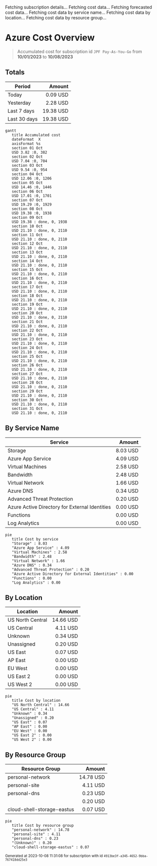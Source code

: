 Fetching subscription details...
Fetching cost data...
Fetching forecasted cost data...
Fetching cost data by service name...
Fetching cost data by location...
Fetching cost data by resource group...
# Azure Cost Overview

> Accumulated cost for subscription id `JPF Pay-As-You-Go` from **10/01/2023** to **10/08/2023**

## Totals

|Period|Amount|
|---|---:|
|Today|0.09 USD|
|Yesterday|2.28 USD|
|Last 7 days|19.38 USD|
|Last 30 days|19.38 USD|

```mermaid
gantt
   title Accumulated cost
   dateFormat  X
   axisFormat %s
   section 01 Oct
   USD 3.82 :0, 382
   section 02 Oct
   USD 7.04 :0, 704
   section 03 Oct
   USD 9.54 :0, 954
   section 04 Oct
   USD 12.06 :0, 1206
   section 05 Oct
   USD 14.46 :0, 1446
   section 06 Oct
   USD 17.01 :0, 1701
   section 07 Oct
   USD 19.29 :0, 1929
   section 08 Oct
   USD 19.38 :0, 1938
   section 09 Oct
   USD 19.38 : done, 0, 1938
   section 10 Oct
   USD 21.10 : done, 0, 2110
   section 11 Oct
   USD 21.10 : done, 0, 2110
   section 12 Oct
   USD 21.10 : done, 0, 2110
   section 13 Oct
   USD 21.10 : done, 0, 2110
   section 14 Oct
   USD 21.10 : done, 0, 2110
   section 15 Oct
   USD 21.10 : done, 0, 2110
   section 16 Oct
   USD 21.10 : done, 0, 2110
   section 17 Oct
   USD 21.10 : done, 0, 2110
   section 18 Oct
   USD 21.10 : done, 0, 2110
   section 19 Oct
   USD 21.10 : done, 0, 2110
   section 20 Oct
   USD 21.10 : done, 0, 2110
   section 21 Oct
   USD 21.10 : done, 0, 2110
   section 22 Oct
   USD 21.10 : done, 0, 2110
   section 23 Oct
   USD 21.10 : done, 0, 2110
   section 24 Oct
   USD 21.10 : done, 0, 2110
   section 25 Oct
   USD 21.10 : done, 0, 2110
   section 26 Oct
   USD 21.10 : done, 0, 2110
   section 27 Oct
   USD 21.10 : done, 0, 2110
   section 28 Oct
   USD 21.10 : done, 0, 2110
   section 29 Oct
   USD 21.10 : done, 0, 2110
   section 30 Oct
   USD 21.10 : done, 0, 2110
   section 31 Oct
   USD 21.10 : done, 0, 2110
```

## By Service Name

|Service|Amount|
|---|---:|
|Storage|8.03 USD|
|Azure App Service|4.09 USD|
|Virtual Machines|2.58 USD|
|Bandwidth|2.48 USD|
|Virtual Network|1.66 USD|
|Azure DNS|0.34 USD|
|Advanced Threat Protection|0.20 USD|
|Azure Active Directory for External Identities|0.00 USD|
|Functions|0.00 USD|
|Log Analytics|0.00 USD|

```mermaid
pie
   title Cost by service
   "Storage" : 8.03
   "Azure App Service" : 4.09
   "Virtual Machines" : 2.58
   "Bandwidth" : 2.48
   "Virtual Network" : 1.66
   "Azure DNS" : 0.34
   "Advanced Threat Protection" : 0.20
   "Azure Active Directory for External Identities" : 0.00
   "Functions" : 0.00
   "Log Analytics" : 0.00
```

## By Location

|Location|Amount|
|---|---:|
|US North Central|14.66 USD|
|US Central|4.11 USD|
|Unknown|0.34 USD|
|Unassigned|0.20 USD|
|US East|0.07 USD|
|AP East|0.00 USD|
|EU West|0.00 USD|
|US East 2|0.00 USD|
|US West 2|0.00 USD|

```mermaid
pie
   title Cost by location
   "US North Central" : 14.66
   "US Central" : 4.11
   "Unknown" : 0.34
   "Unassigned" : 0.20
   "US East" : 0.07
   "AP East" : 0.00
   "EU West" : 0.00
   "US East 2" : 0.00
   "US West 2" : 0.00
```

## By Resource Group

|Resource Group|Amount|
|---|---:|
|personal-network|14.78 USD|
|personal-site|4.11 USD|
|personal-dns|0.23 USD|
||0.20 USD|
|cloud-shell-storage-eastus|0.07 USD|

```mermaid
pie
   title Cost by resource group
   "personal-network" : 14.78
   "personal-site" : 4.11
   "personal-dns" : 0.23
   "(Unknown)" : 0.20
   "cloud-shell-storage-eastus" : 0.07
```

<sup>Generated at 2023-10-08 11:31:08 for subscription with id `4913be3f-a345-4652-9bba-767418dd25e3`</sup>
